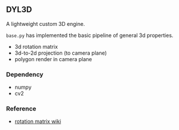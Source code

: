 ## DYL3D

A lightweight custom 3D engine.

```base.py``` has implemented the basic pipeline of general 3d properties.

* 3d rotation matrix
* 3d-to-2d projection (to camera plane)
* polygon render in camera plane


### Dependency
* numpy
* cv2 

### Reference
* [rotation matrix wiki](https://en.wikipedia.org/wiki/Rotation_matrix)
